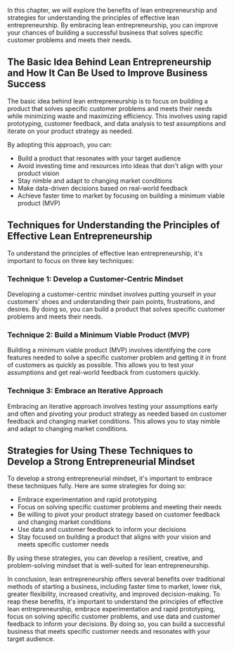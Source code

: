 
In this chapter, we will explore the benefits of lean entrepreneurship and strategies for understanding the principles of effective lean entrepreneurship. By embracing lean entrepreneurship, you can improve your chances of building a successful business that solves specific customer problems and meets their needs.

The Basic Idea Behind Lean Entrepreneurship and How It Can Be Used to Improve Business Success
----------------------------------------------------------------------------------------------

The basic idea behind lean entrepreneurship is to focus on building a product that solves specific customer problems and meets their needs while minimizing waste and maximizing efficiency. This involves using rapid prototyping, customer feedback, and data analysis to test assumptions and iterate on your product strategy as needed.

By adopting this approach, you can:

* Build a product that resonates with your target audience
* Avoid investing time and resources into ideas that don't align with your product vision
* Stay nimble and adapt to changing market conditions
* Make data-driven decisions based on real-world feedback
* Achieve faster time to market by focusing on building a minimum viable product (MVP)

Techniques for Understanding the Principles of Effective Lean Entrepreneurship
------------------------------------------------------------------------------

To understand the principles of effective lean entrepreneurship, it's important to focus on three key techniques:

### Technique 1: Develop a Customer-Centric Mindset

Developing a customer-centric mindset involves putting yourself in your customers' shoes and understanding their pain points, frustrations, and desires. By doing so, you can build a product that solves specific customer problems and meets their needs.

### Technique 2: Build a Minimum Viable Product (MVP)

Building a minimum viable product (MVP) involves identifying the core features needed to solve a specific customer problem and getting it in front of customers as quickly as possible. This allows you to test your assumptions and get real-world feedback from customers quickly.

### Technique 3: Embrace an Iterative Approach

Embracing an iterative approach involves testing your assumptions early and often and pivoting your product strategy as needed based on customer feedback and changing market conditions. This allows you to stay nimble and adapt to changing market conditions.

Strategies for Using These Techniques to Develop a Strong Entrepreneurial Mindset
---------------------------------------------------------------------------------

To develop a strong entrepreneurial mindset, it's important to embrace these techniques fully. Here are some strategies for doing so:

* Embrace experimentation and rapid prototyping
* Focus on solving specific customer problems and meeting their needs
* Be willing to pivot your product strategy based on customer feedback and changing market conditions
* Use data and customer feedback to inform your decisions
* Stay focused on building a product that aligns with your vision and meets specific customer needs

By using these strategies, you can develop a resilient, creative, and problem-solving mindset that is well-suited for lean entrepreneurship.

In conclusion, lean entrepreneurship offers several benefits over traditional methods of starting a business, including faster time to market, lower risk, greater flexibility, increased creativity, and improved decision-making. To reap these benefits, it's important to understand the principles of effective lean entrepreneurship, embrace experimentation and rapid prototyping, focus on solving specific customer problems, and use data and customer feedback to inform your decisions. By doing so, you can build a successful business that meets specific customer needs and resonates with your target audience.
